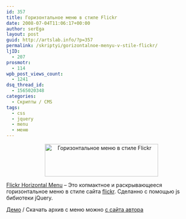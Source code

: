 ```yaml
---
id: 357
title: Горизонтальное меню в стиле Flickr
date: 2008-07-04T11:06:17+00:00
author: serEga
layout: post
guid: http://artslab.info/?p=357
permalink: /skriptyi/gorizontalnoe-menyu-v-stile-flickr/
ljID:
  - 207
prosmotr:
  - 114
wpb_post_views_count:
  - 1241
dsq_thread_id:
  - 1565020348
categories:
  - Скрипты / CMS
tags:
  - css
  - jquery
  - menu
  - меню
---
```

<p style="text-align: center;">
  <a href="http://artslab.info/wp-content/uploads/flickrmenu_demo.jpg"><img src="http://artslab.info/wp-content/uploads/flickrmenu_demo-300x86.jpg" alt="Горизонтальное меню в стиле Flickr" title="flickrmenu_demo" width="300" height="86" class="alignnone size-medium wp-image-779" /></a>
</p>

<a href="http://www.candesprojects.com/downloads/flickr-horizontal-menu/" target="_blank">Flickr Horizontal Menu</a> &#8211; Это копмактное и раскрывающееся горизонтальное меню в стиле сайта <a href="http://flickr.com" target="_blank">flickr</a>. Сделанно с помощью js бибиотеки jQuery.

<a href="http://www.candesprojects.com/demos/FlickrMenu/" target="_blank">Демо</a> / Скачать архив с меню можно [с сайта автора](http://www.candesprojects.com/downloads/flickr-horizontal-menu/)